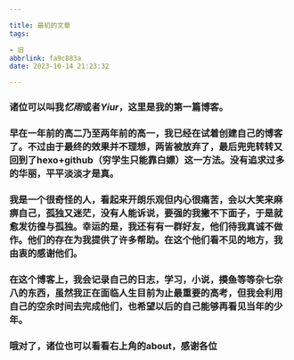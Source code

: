 ```yaml
---

title: 最初的文章
tags:

- 旧
abbrlink: fa9c883a
date: 2023-10-14 21:23:32

---
```


### 诸位可以叫我*忆雨*或者*Yiur*，这里是我的第一篇博客。

### 早在一年前的高二乃至两年前的高一，我已经在试着创建自己的博客了。不过由于最终的效果并不理想，两皆被放弃了，最后兜兜转转又回到了hexo+github（穷学生只能靠白嫖）这一方法。没有追求过多的华丽，平平淡淡才是真。

### 我是一个很奇怪的人，看起来开朗乐观但内心很痛苦，会以大笑来麻痹自己，孤独又迷茫，没有人能诉说，要强的我撇不下面子，于是就愈发彷徨与孤独。幸运的是，我还有有一群好友，他们待我真诚不做作。他们的存在为我提供了许多帮助。在这个他们看不见的地方，我由衷的感谢他们。

### 在这个博客上，我会记录自己的日志，学习，小说，~~摸鱼~~等等杂七杂八的东西，虽然我正在面临人生目前为止最重要的高考，但我会利用自己的空余时间去完成他们，也希望以后的自己能够再看见当年的少年。

### 哦对了，诸位也可以看看右上角的about，感谢各位